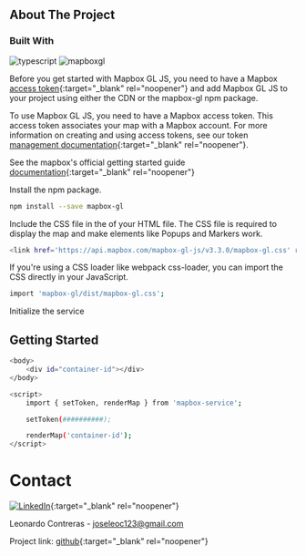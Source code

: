 <!-- ABOUT THE PROJECT -->

## About The Project

<!-- BUILDT WITH -->

### Built With

![typescript][typescript-badge]
![mapboxgl][mapbox-badge]

<!-- GETTING STARTED -->

Before you get started with Mapbox GL JS, you need to have a Mapbox [access token](https://docs.mapbox.com/help/getting-started/access-tokens/){:target="\_blank" rel="noopener"} and add Mapbox GL JS to your project using either the CDN or the mapbox-gl npm package.

To use Mapbox GL JS, you need to have a Mapbox access token. This access token associates your map with a Mapbox account. For more information on creating and using access tokens, see our token [management documentation](https://docs.mapbox.com/accounts/guides/tokens/){:target="\_blank" rel="noopener"}.

See the mapbox's official getting started guide [documentation](https://docs.mapbox.com/mapbox-gl-js/guides/install/){:target="\_blank" rel="noopener"}

Install the npm package.

```bash
npm install --save mapbox-gl
```

Include the CSS file in the <head> of your HTML file. The CSS file is required to display the map and make elements like Popups and Markers work.

```bash
<link href='https://api.mapbox.com/mapbox-gl-js/v3.3.0/mapbox-gl.css' rel='stylesheet' />
```

If you're using a CSS loader like webpack css-loader, you can import the CSS directly in your JavaScript.

```bash
import 'mapbox-gl/dist/mapbox-gl.css';
```

Initialize the service

## Getting Started

```bash
<body>
    <div id="container-id"></div>
</body>

<script>
    import { setToken, renderMap } from 'mapbox-service';

    setToken(##########);

    renderMap('container-id');
</script>
```

<!-- CONTACT -->

# Contact

[![LinkedIn][linkedin-shield]](https://www.linkedin.com/in/leonardo-contreras-v/){:target="\_blank" rel="noopener"}

Leonardo Contreras - joseleoc123@gmail.com

Project link: [github](https://github.com/joseleoc/mapbox-service){:target="\_blank" rel="noopener"}

<!-- MARKDOWN LINKS & IMAGES -->

[linkedin-shield]: https://img.shields.io/badge/-LinkedIn-black.svg?style=for-the-badge&logo=linkedin&colorB=555
[typescript-badge]: https://img.shields.io/badge/typescript-white?logo=typescript
[mapbox-badge]: https://img.shields.io/badge/mapbox-blue?logo=mapbox
